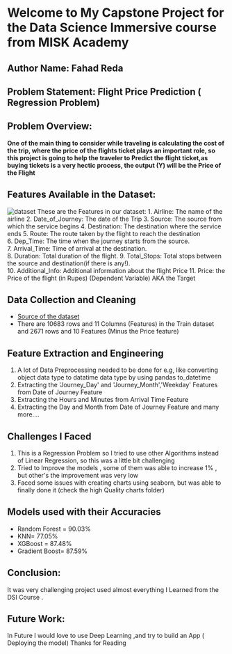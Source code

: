 # Welcome to My Capstone Project for the Data Science Immersive course from MISK Academy
## Author Name: Fahad Reda
## Problem Statement: Flight Price Prediction ( Regression Problem)
## Problem Overview: 
**One of the main thing to consider while traveling is calculating the cost of the trip, where the price of the flights ticket plays an important role, so this project is going to help the traveler to Predict the flight ticket,as buying tickets is a very hectic process, the output (Y) will be the Price of the Flight**
## Features Available in the Dataset:
![dataset](https://themis427.files.wordpress.com/2020/12/flight-fare-dataset.png)
These are the Features in our dataset:
    1. Airline: The name of the airline
    2. Date_of_Journey: The date of the Trip
    3. Source: The source from which the service begins
    4. Destination: The destination where the service ends 
    5. Route: The route taken by the flight to reach the destination   
    6. Dep_Time: The time when the journey starts from the source.  
    7. Arrival_Time: Time of arrival at the destination.  
    8. Duration: Total duration of the flight. 
    9. Total_Stops: Total stops between the source and destination(if there is any!).  
    10. Additional_Info: Additional information about the flight Price
    11. Price: the Price of the flight (in Rupes) (Dependent Variable) AKA the Target
## Data Collection and Cleaning
- [Source of the dataset](https://www.machinehack.com/)
- There are 10683 rows and 11 Columns (Features) in the Train dataset and  2671 rows and 10 Features (Minus the Price feature)
## Feature Extraction and Engineering
1. A lot of Data Preprocessing needed to be done for e.g, like converting object data type to datatime data type by using pandas to_datetime
2. Extracting the 'Journey_Day' and 'Journey_Month','Weekday' Features  from Date of Journey Feature
3. Extracting the Hours and Minutes from Arrival Time Feature
4. Extracting the Day and Month from Date of Journey Feature
        and many more....
## Challenges I Faced 
1. This is a Regression Problem so I tried to use other Algorithms instead of Linear Regression, so this was a little bit challenging
2. Tried to Improve the models , some of them was able to increase 1% , but other's the improvement was very low
3. Faced some issues with creating charts using seaborn, but was able to finally done it (check the high Quality charts folder)

## Models used with their Accuracies
- Random Forest = 90.03% 
- KNN= 77.05% 
- XGBoost = 87.48% 
- Gradient Boost= 87.59% 
## Conclusion:
It was very challenging project used almost everything I Learned from the DSI Course .
## Future Work:
In Future I would love to use Deep Learning ,and try to build an App ( Deploying the model)
Thanks for Reading


